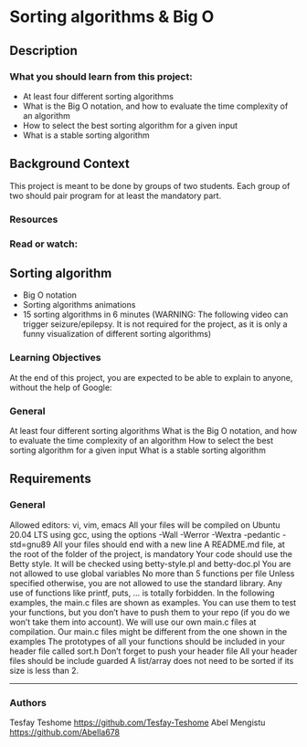 # Sorting algorithms & Big O

## Description
### What you should learn from this project:

* At least four different sorting algorithms
* What is the Big O notation, and how to evaluate the time complexity of an algorithm
* How to select the best sorting algorithm for a given input
* What is a stable sorting algorithm

## Background Context
This project is meant to be done by groups of two students. Each group of two should pair program for at least the mandatory part.

### Resources
### Read or watch:

## Sorting algorithm
* Big O notation
* Sorting algorithms animations
* 15 sorting algorithms in 6 minutes (WARNING: The following video can trigger seizure/epilepsy. It is not required for the project, as it is only a funny visualization of different sorting algorithms)

### Learning Objectives
At the end of this project, you are expected to be able to explain to anyone, without the help of Google:

### General
At least four different sorting algorithms
What is the Big O notation, and how to evaluate the time complexity of an algorithm
How to select the best sorting algorithm for a given input
What is a stable sorting algorithm

## Requirements
### General
Allowed editors: vi, vim, emacs
All your files will be compiled on Ubuntu 20.04 LTS using gcc, using the options -Wall -Werror -Wextra -pedantic -std=gnu89
All your files should end with a new line
A README.md file, at the root of the folder of the project, is mandatory
Your code should use the Betty style. It will be checked using betty-style.pl and betty-doc.pl
You are not allowed to use global variables
No more than 5 functions per file
Unless specified otherwise, you are not allowed to use the standard library. Any use of functions like printf, puts, … is totally forbidden.
In the following examples, the main.c files are shown as examples. You can use them to test your functions, but you don’t have to push them to your repo (if you do we won’t take them into account). We will use our own main.c files at compilation. Our main.c files might be different from the one shown in the examples
The prototypes of all your functions should be included in your header file called sort.h
Don’t forget to push your header file
All your header files should be include guarded
A list/array does not need to be sorted if its size is less than 2.
_________________________________________________________________
### Authors
Tesfay Teshome https://github.com/Tesfay-Teshome
Abel Mengistu  https://github.com/Abella678
